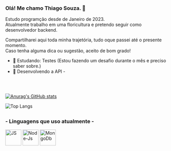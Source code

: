### Olá! Me chamo Thiago Souza. 👋

Estudo programção desde de Janeiro de 2023. </br>
Atualmente trabalho em uma floricultura e pretendo seguir como desenvolvedor backend.

Compartilharei aqui toda minha trajetória, tudo oque passei até o presente momento. </br>
Caso tenha alguma dica ou sugestão, aceito de bom grado!

- 🌱 Estudando: Testes (Estou fazendo um desafio durante o mês e preciso saber sobre.)
- 🌱 Desenvolvendo a API - 

##

<br>

[![Anurag's GitHub stats](https://github-readme-stats.vercel.app/api?username=thisouza01&show_icons=true&theme=dark)](https://github.com/anuraghazra/github-readme-stats)


![Top Langs](https://github-readme-stats.vercel.app/api/top-langs/?username=thisouza01&hide_progress=true&theme=dark)
<br>

##

### - Linguagens que uso atualmente -

<img align="center" alt="JS" height="50" width="50" src="https://cdn.jsdelivr.net/gh/devicons/devicon/icons/javascript/javascript-original.svg"/> <img align="center" alt="Node-Js" height="50" width="50" src="https://cdn.jsdelivr.net/gh/devicons/devicon/icons/nodejs/nodejs-original-wordmark.svg" /> <img align="center" alt="MongoDb" height="50" width="50" src="https://cdn.jsdelivr.net/gh/devicons/devicon/icons/mongodb/mongodb-plain-wordmark.svg" />
          
          

##

